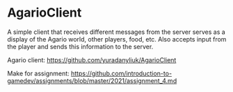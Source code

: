 # AgarioClient
A simple client that receives different messages from the server serves as a display of the Agario world, other players, food, etc.
Also accepts input from the player and sends this information to the server.

Agario client: https://github.com/yuradanyliuk/AgarioClient

Make for assignment: https://github.com/introduction-to-gamedev/assignments/blob/master/2021/assignment_4.md
